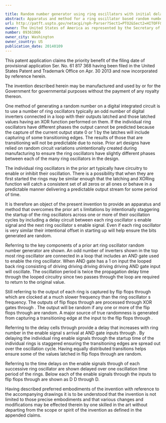 ```yaml
---

title: Random number generator using ring oscillators with initial delay
abstract: Apparatus and method for a ring oscillator based random number generator with intentional startup delays timed for each ring to provide a uniform initial spreading of the ring oscillator transition edges. This invention adds a controlled incremental delay in the startup of each individual ring within the ring oscillator random number generator. Typically the delay units used in the ring oscillators themselves can be used to get a course delay between the start times of each ring. A subset of the rings start up with a particular course delay and different fine delays such that the transition edges of all the rings are spread out over the oscillation period. This spreading of the transition edges ensures the output of the random number generator are not a predictable sequence of ones and zeros based on a simultaneous startup of all rings at the same time.
url: http://patft.uspto.gov/netacgi/nph-Parser?Sect1=PTO2&Sect2=HITOFF&p=1&u=%2Fnetahtml%2FPTO%2Fsearch-adv.htm&r=1&f=G&l=50&d=PALL&S1=09361066&OS=09361066&RS=09361066
owner: The United States of America as represented by the Secretary of the Air Force.
number: 09361066
owner_city: Washington
owner_country: US
publication_date: 20140109
---
```

This patent application claims the priority benefit of the filing date of provisional application Ser. No. 61 817 368 having been filed in the United States Patent and Trademark Office on Apr. 30 2013 and now incorporated by reference herein.

The invention described herein may be manufactured and used by or for the Government for governmental purposes without the payment of any royalty thereon.

One method of generating a random number on a digital integrated circuit is to use a number of ring oscillators typically an odd number of digital inverters connected in a loop with their outputs latched and those latched values having an XOR function performed on them. If the individual ring oscillators have different phases the output cannot be predicted because the capture of the current output state 0 or 1 by the latches will include capturing of some transitioning edges. The results of those that are transitioning will not be predictable due to noise. Prior art designs have relied on random circuit variations unintentionally created during manufacturing to ensure the ring oscillators have slightly different phases between each of the many ring oscillators in the design.

The individual ring oscillators in the prior art typically have circuitry to enable or inhibit their oscillation. There is a possibility that when they are first started the rings may be similar enough that the latching and XORing function will catch a consistent set of all zeros or all ones or behave in a predictable manner delivering a predictable output stream for some period of time.

It is therefore an object of the present invention to provide an apparatus and method that overcomes the prior art s limitations by intentionally staggering the startup of the ring oscillators across one or more of their oscillation cycles by including a delay circuit between each ring oscillator s enable signal and the next ring oscillator s enable signal. Even if each ring oscillator is very similar their intentional offset in starting up will help ensure the bits generated are random.

Referring to the key components of a prior art ring oscillator random number generator are shown. An odd number of inverters shown in the top most ring oscillator are connected in a loop that includes an AND gate used to enable the ring oscillator. When AND gate has a 1 on input the looped back ring consisting of driving driving driving driving driving AND gate input will oscillate. The oscillation period is twice the propagation delay time through the looped circuitry since two passes through the loop are required to return to the original value.

Still referring to the output of each ring is captured by flip flops through which are clocked at a much slower frequency than the ring oscillator s frequency. The outputs of flip flops through are processed through XOR gates through . The output will be random if any one or more of the flip flops through are random. A major source of true randomness is generated from capturing a transitioning edge at the input to the flip flops through .

Referring to the delay cells through provide a delay that increases with ring number in the enable signal s arrival at AND gate inputs through . By delaying the individual ring enable signals through the startup time of the individual rings is staggered ensuring the transitioning edges are spread out over the oscillation cycle. Having equally distributed transitions helps ensure some of the values latched in flip flops through are random.

Referring to the time delays on the enable signals through of each successive ring oscillator are shown delayed over one oscillation time period of the rings. Below each of the enable signals through the inputs to flip flops through are shown as D D through D.

Having described preferred embodiments of the invention with reference to the accompanying drawings it is to be understood that the invention is not limited to those precise embodiments and that various changes and modifications may be effected therein by one skilled in the art without departing from the scope or spirit of the invention as defined in the appended claims.

